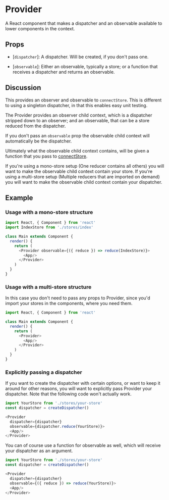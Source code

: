 # Provider

A React component that makes a dispatcher and an observable available
to lower components in the context.

## Props

- [`dispatcher`]: A dispatcher. Will be created, if you don't pass one.

- [`observable`]: Either an observable, typically a store; or a function that receives
  a dispatcher and returns an observable.

## Discussion

This provides an observer and observable to `connectStore`. This is different to using a
singleton dispatcher, in that this enables easy unit testing.

The Provider provides an observer child context, which is a dispatcher stripped down to an
observer; and an observable, that can be a store reduced from the dispatcher.

If you don't pass an `observable` prop the observable child context will automatically be
the dispatcher.

Ultimately what the observable child context contains, will be given a function that you
pass to [connectStore](connectStore.md).

If you're using a mono-store setup (One reducer contains all others) you will want to make
the observable child context contain your store. If you're using a multi-store setup (Multiple
reducers that are imported on demand) you will want to make the observable child context
contain your dispatcher.

## Example

### Usage with a mono-store structure

```js
import React, { Component } from 'react'
import IndexStore from './stores/index'

class Main extends Component {
  render() {
    return (
      <Provider observable={({ reduce }) => reduce(IndexStore)}>
        <App/>
      </Provider>
    )
  }
}
```

### Usage with a multi-store structure

In this case you don't need to pass any props to Provider, since you'd import your stores in
the components, where you need them.

```js
import React, { Component } from 'react'

class Main extends Component {
  render() {
    return (
      <Provider>
        <App/>
      </Provider>
    )
  }
}
```

### Explicitly passing a dispatcher

If you want to create the dispatcher with certain options, or want to keep it around for other
reasons, you will want to explicitly pass Provider your dispatcher. Note that the following
code won't actually work.

```js
import YourStore from './stores/your-store'
const dispatcher = createDispatcher()

<Provider
  dispatcher={dispatcher}
  observable={dispatcher.reduce(YourStore)}>
  <App/>
</Provider>
```

You can of course use a function for observable as well, which will receive your dispatcher
as an argument.

```js
import YourStore from './stores/your-store'
const dispatcher = createDispatcher()

<Provider
  dispatcher={dispatcher}
  observable={({ reduce }) => reduce(YourStore)}>
  <App/>
</Provider>
```

